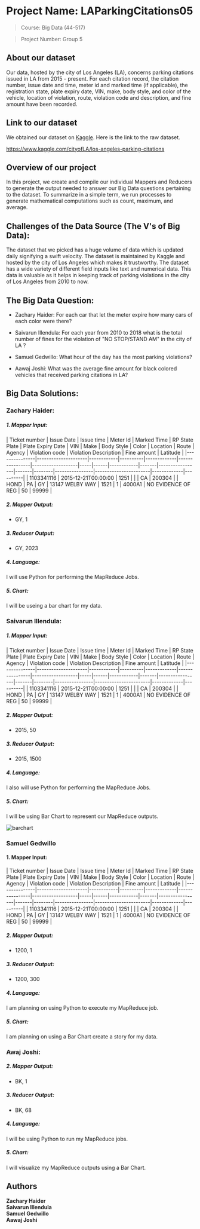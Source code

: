 # Project Name: LAParkingCitations05

> Course: Big Data (44-517)

> Project Number: Group 5 

## About our dataset 

Our data, hosted by the city of Los Angeles (LA), concerns parking citations issued in LA from 2015 - present. For each citation record, the citation number, issue date and time, meter id and marked time (if applicable), the registration state, plate expiry date, VIN, make, body style, and color of the vehicle, location of violation, route, violation code and description, and fine amount have been recorded. 

## Link to our dataset 

We obtained our dataset on [Kaggle](https://www.kaggle.com/). Here is the link to the raw dataset. 

https://www.kaggle.com/cityofLA/los-angeles-parking-citations

## Overview of our project

In this project, we create and compile our individual Mappers and Reducers to generate the output needed to answer our Big Data questions pertaining to the dataset. To summarize in a simple term, we run processes to generate mathematical computations such as count, maximum, and average.

## Challenges of the Data Source (The V's of Big Data):

The dataset that we picked has a huge volume of data which is updated daily signifying a swift velocity. The dataset is maintained by Kaggle and hosted by the city of Los Angeles which makes it trustworthy. The dataset has a wide variety of different field inputs like text and numerical data. This data is valuable as it helps in keeping track of parking violations in the city of Los Angeles from 2010 to now.
 
## The Big Data Question:

- Zachary Haider: 
For each  car that let the meter expire how many cars of each color were there?

- Saivarun Illendula:
For each year from 2010 to 2018 what is the total number of fines for the violation of "NO STOP/STAND AM" in the city of LA ?

- Samuel Gedwillo:
What hour of the day has the most parking violations?

- Aawaj Joshi:
What was the average fine amount for black colored vehicles that received parking citations in LA? 

## Big Data Solutions:

### Zachary Haider:
##### 1. Mapper Input:
| Ticket number | Issue Date          | Issue time | Meter Id | Marked Time | RP State Plate | Plate Expiry Date | VIN | Make | Body Style | Color | Location        | Route | Agency | Violation code | Violation Description | Fine amount | Latitude |
    |---------------|---------------------|------------|----------|-------------|----------------|-------------------|-----|------|------------|-------|-----------------|-------|--------|----------------|-----------------------|-------------|----------|
    | 1103341116    | 2015-12-21T00:00:00 | 1251       |          |             | CA             | 200304            |     | HOND | PA         | GY    | 13147 WELBY WAY | 1521  | 1      | 4000A1         | NO EVIDENCE OF REG    | 50          | 99999    |


##### 2. Mapper Output:
* GY, 1 

##### 3. Reducer Output:
-    GY, 2023

##### 4. Language:
I will use Python for performing the MapReduce Jobs.

##### 5. Chart: 
 I will be useing a bar chart for my data.


### Saivarun Illendula:

##### 1. Mapper Input:

| Ticket number | Issue Date          | Issue time | Meter Id | Marked Time | RP State Plate | Plate Expiry Date | VIN | Make | Body Style | Color | Location        | Route | Agency | Violation code | Violation Description | Fine amount | Latitude |
    |---------------|---------------------|------------|----------|-------------|----------------|-------------------|-----|------|------------|-------|-----------------|-------|--------|----------------|-----------------------|-------------|----------|
    | 1103341116    | 2015-12-21T00:00:00 | 1251       |          |             | CA             | 200304            |     | HOND | PA         | GY    | 13147 WELBY WAY | 1521  | 1      | 4000A1         | NO EVIDENCE OF REG    | 50          | 99999    |

##### 2. Mapper Output:
* 2015, 50

##### 3. Reducer Output:
* 2015, 1500

##### 4. Language:
I also will use Python for performing the MapReduce Jobs.

##### 5. Chart: 
I will be using Bar Chart to represent our MapReduce outputs.

![barchart](https://user-images.githubusercontent.com/31701961/49250810-758c7600-f3e5-11e8-9f07-59791dd2e232.PNG)


### Samuel Gedwillo

#### 1. Mapper Input:

| Ticket number | Issue Date          | Issue time | Meter Id | Marked Time | RP State Plate | Plate Expiry Date | VIN | Make | Body Style | Color | Location        | Route | Agency | Violation code | Violation Description | Fine amount | Latitude |
    |---------------|---------------------|------------|----------|-------------|----------------|-------------------|-----|------|------------|-------|-----------------|-------|--------|----------------|-----------------------|-------------|----------|
    | 1103341116    | 2015-12-21T00:00:00 | 1251       |          |             | CA             | 200304            |     | HOND | PA         | GY    | 13147 WELBY WAY | 1521  | 1      | 4000A1         | NO EVIDENCE OF REG    | 50          | 99999    |

##### 2. Mapper Output:
-  1200, 1

##### 3. Reducer Output:
- 1200, 300

##### 4. Language:

I am planning on using Python to execute my MapReduce job.

##### 5. Chart: 

I am planning on using a Bar Chart create a story for my data.

### Awaj Joshi:

##### 2. Mapper Output:
*  BK, 1

##### 3. Reducer Output:
* BK, 68
##### 4. Language:
I will be using Python to run my MapReduce jobs. 

##### 5. Chart: 
I will visualize my MapReduce outputs using a Bar Chart.


## Authors 

**Zachary Haider**  
**Saivarun Illendula**  
**Samuel Gedwillo**  
**Aawaj Joshi**



